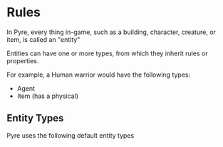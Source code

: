 # Rules

In Pyre, every thing in-game, such as a building, character, creature, or item, is called an "entity"

Entities can have one or more types, from which they inherit rules or properties.

For example, a Human warrior would have the following types:
- Agent
- Item (has a physical)

## Entity Types

Pyre uses the following default entity types
